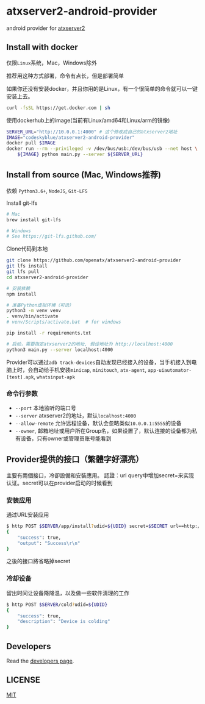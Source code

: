 # atxserver2-android-provider
android provider  for [atxserver2](https://github.com/openatx/atxserver2)

## Install with docker
仅限`Linux`系统，Mac，Windows除外

推荐用这种方式部署，命令有点长，但是部署简单

如果你还没有安装docker，并且你用的是Linux，有一个很简单的命令就可以一键安装上去。

```bash
curl -fsSL https://get.docker.com | sh
```

使用dockerhub上的image(当前有Linux/amd64和Linux/arm的镜像)

```bash
SERVER_URL="http://10.0.0.1:4000" # 这个修改成自己的atxserver2地址
IMAGE="codeskyblue/atxserver2-android-provider"
docker pull $IMAGE
docker run --rm --privileged -v /dev/bus/usb:/dev/bus/usb --net host \
    ${IMAGE} python main.py --server ${SERVER_URL}
```

## Install from source (Mac, Windows推荐)
依赖 `Python3.6+`, `NodeJS`, `Git-LFS`

Install git-lfs

```bash
# Mac
brew install git-lfs

# Windows
# See https://git-lfs.github.com/
```

Clone代码到本地

```bash
git clone https://github.com/openatx/atxserver2-android-provider
git lfs install
git lfs pull
cd atxserver2-android-provider

# 安装依赖
npm install

# 准备Python虚拟环境（可选）
python3 -m venv venv
. venv/bin/activate
# venv/Scripts/activate.bat  # for windows

pip install -r requirements.txt

# 启动，需要指定atxserver2的地址, 假设地址为 http://localhost:4000
python3 main.py --server localhost:4000
```

Provider可以通过`adb track-devices`自动发现已经接入的设备，当手机接入到电脑上时，会自动给手机安装`minicap`, `minitouch`, `atx-agent`, `app-uiautomator-[test].apk`, `whatsinput-apk`

### 命令行参数

- `--port` 本地监听的端口号
- `--server` atxserver2的地址，默认`localhost:4000`
- `--allow-remote` 允许远程设备，默认会忽略类似`10.0.0.1:5555`的设备
- `--owner`, 邮箱地址或用户所在Group名，如果设置了，默认连接的设备都为私有设备，只有owner或管理员账号能看到

## Provider提供的接口（繁體字好漂亮）
主要有兩個接口，冷卻設備和安裝應用。
認證：url query中增加secret=来实现认证。secret可以在provider启动的时候看到

### 安装应用
通过URL安装应用

```bash
$ http POST $SERVER/app/install?udid=${UDID} secret=$SECRET url==http://example.com/demo.apk
{
    "success": true,
    "output": "Success\r\n"
}
```

之後的接口將省略掉secret

### 冷却设备
留出时间让设备降降温，以及做一些软件清理的工作

```bash
$ http POST $SERVER/cold?udid=${UDID}
{
    "success": true,
    "description": "Device is colding"
}
```

## Developers
Read the [developers page](DEVELOP.md).

## LICENSE
[MIT](LICENSE)
